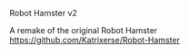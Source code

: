 Robot Hamster v2 

A remake of the original Robot Hamster https://github.com/Katrixerse/Robot-Hamster
